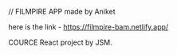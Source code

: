 // FILMPIRE APP  made by Aniket 

here is the link - https://filmpire-bam.netlify.app/


COURCE React project by JSM.

